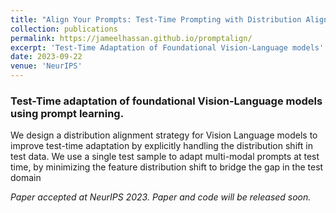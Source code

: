 ```yaml
---
title: "Align Your Prompts: Test-Time Prompting with Distribution Alignment for Zero-Shot Generalization"
collection: publications
permalink: https://jameelhassan.github.io/promptalign/
excerpt: 'Test-Time Adaptation of Foundational Vision-Language models'
date: 2023-09-22
venue: 'NeurIPS'
---
```

### Test-Time adaptation of foundational Vision-Language models using prompt learning.

We design a distribution alignment strategy for Vision Language models to improve test-time adaptation by explicitly handling the distribution shift in test data. We use a single test sample to adapt multi-modal prompts at test time, by minimizing the feature distribution shift to bridge the gap in the test domain

<i>Paper accepted at NeurIPS 2023. Paper and code will be released soon.</i>
